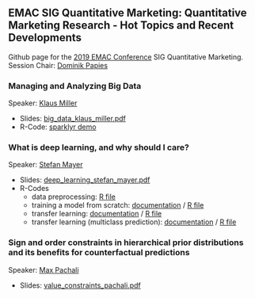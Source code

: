 ## EMAC SIG Quantitative Marketing: Quantitative Marketing Research - Hot Topics and Recent Developments

Github page for the [2019 EMAC Conference](https://www.emac-2019.org) SIG Quantitative Marketing.\
Session Chair: [Dominik Papies](http://uni-tuebingen.de/en/143107)

### Managing and Analyzing Big Data

Speaker: [Klaus Miller](https://sites.google.com/view/klausmiller)

* Slides: [big_data_klaus_miller.pdf](big_data/big_data_klaus_miller.pdf)
* R-Code: [sparklyr demo](https://stm.github.io/emac_2019_sig_quant/big_data.html)

### What is deep learning, and why should I care?

Speaker: [Stefan Mayer](https://uni-tuebingen.de/en/148617)

* Slides: [deep_learning_stefan_mayer.pdf](deep_learning/deep_learning_stefan_mayer.pdf)
* R-Codes
  * data preprocessing: [R file](deep_learning/flickr27_data_preprocessing.R)
  * training a model from scratch: [documentation](https://stm.github.io/emac_2019_sig_quant/deep_learning_from_scratch.html) / [R file](deep_learning/brand_logos_binary_from_scratch.R)
  * transfer learning: [documentation](https://stm.github.io/emac_2019_sig_quant/transfer_learning.html) / [R file](deep_learning/brand_logos_binary_transfer_learning.R)
  * transfer learning (multiclass prediction): [documentation](https://stm.github.io/emac_2019_sig_quant/transfer_learning_multi.html) / [R file](deep_learning/brand_logos_categorical_transfer_learning.R)


### Sign and order constraints in hierarchical prior distributions and its benefits for counterfactual predictions

Speaker: [Max Pachali](https://sites.google.com/site/mjpachali/)

* Slides: [value_constraints_pachali.pdf](sign_order_constraints/.pdf)


